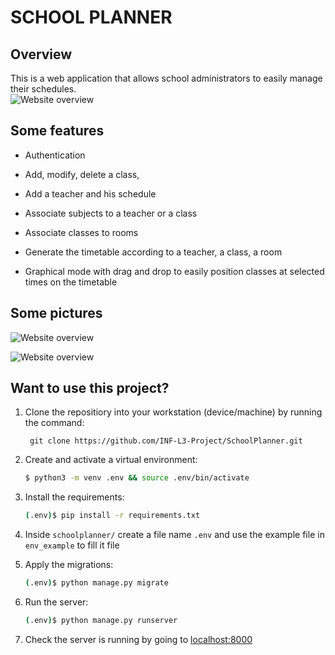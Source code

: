 # <b>SCHOOL PLANNER</b>
## <b>Overview</b>
This is  a web application that allows school administrators to easily manage their schedules.
<br>
![Website overview](./core/static/images/overview.png)



## **Some features** 

- Authentication 

- Add, modify, delete a class,
- Add a teacher and his schedule
- Associate subjects to a teacher or a class
- Associate classes to rooms
- Generate the timetable according to a teacher, a class, a room
- Graphical mode with drag and drop to easily position classes at selected times on the timetable



## Some pictures

![Website overview](./screenshots/overview.png)

![Website overview](./screenshots/overview.png)


## Want to use this project?

1. Clone the repositiory into your workstation (device/machine) by running the command: <br>

        git clone https://github.com/INF-L3-Project/SchoolPlanner.git


2. Create and activate a virtual environment:

   ```sh
   $ python3 -m venv .env && source .env/bin/activate
   ```

3. Install the requirements:

   ```sh
   (.env)$ pip install -r requirements.txt
   ```

4. Inside `schoolplanner/` create a file name `.env` and use the example file in `env_example` to fill it file

   
   
4. Apply the migrations:

   ```sh
   (.env)$ python manage.py migrate
   ```
   
   
   
6. Run the server:

   ```sh
   (.env)$ python manage.py runserver
   ```


7. Check the server is running by going to [localhost:8000](http://127.0.0.1:8000)
